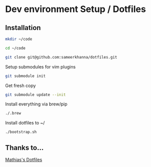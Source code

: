 # Dev environment Setup / Dotfiles

## Installation

```bash
mkdir ~/code
```

```bash
cd ~/code
```

```bash
git clone git@github.com:sameerkhanna/dotfiles.git
```

Setup submodules for vim plugins
```bash
git submodule init
```

Get fresh copy
```bash
git submodule update --init
```

Install everything via brew/pip
```bash
./.brew
```

Install dotfiles to ~/
```bash
./bootstrap.sh
```
## Thanks to…
[Mathias's Dotfiles](https://github.com/mathiasbynens/dotfiles)
